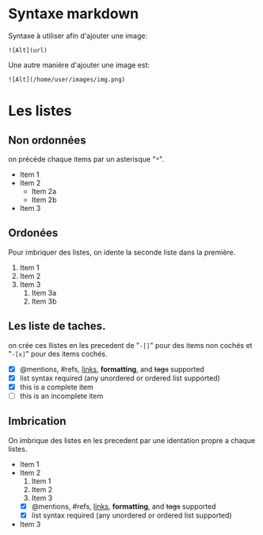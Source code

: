 
# Syntaxe markdown  

Syntaxe à utiliser afin d'ajouter une image:  

`![Alt](url)`  

Une autre manière d'ajouter une image est:  

`![Alt](/home/user/images/img.png)`  

# Les listes

## Non ordonnées

on précéde chaque items par un asterisque "`*`".

* Item 1
* Item 2
  * Item 2a
  * Item 2b
* Item 3

## Ordonées

Pour imbriquer des listes, on idente la seconde liste dans la première.  

1. Item 1
1. Item 2
1. Item 3
   1. Item 3a
   1. Item 3b

## Les liste de taches.

on crée ces llistes en les precedent de "`-[]`" pour des items non cochés et "`-[x]`" pour des items cochés.

- [x] @mentions, #refs, [links](), **formatting**, and <del>tags</del> supported
- [x] list syntax required (any unordered or ordered list supported)
- [x] this is a complete item
- [ ] this is an incomplete item

## Imbrication

On imbrique des listes en les precedent par une identation propre a chaque listes.

* Item 1
* Item 2
  1. Item 1
  1. Item 2
  1. Item 3
    - [x] @mentions, #refs, [links](), **formatting**, and <del>tags</del> supported
    - [x] list syntax required (any unordered or ordered list supported)
* Item 3

